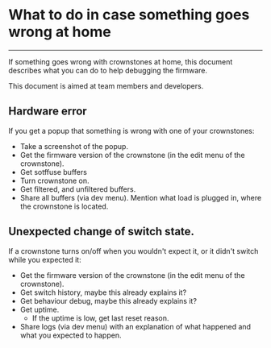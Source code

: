 # What to do in case something goes wrong at home
------------------------------

If something goes wrong with crownstones at home, this document describes what you can do to help debugging the firmware.

This document is aimed at team members and developers.

## Hardware error

If you get a popup that something is wrong with one of your crownstones:

- Take a screenshot of the popup.
- Get the firmware version of the crownstone (in the edit menu of the crownstone).
- Get sotffuse buffers
- Turn crownstone on.
- Get filtered, and unfiltered buffers.
- Share all buffers (via dev menu). Mention what load is plugged in, where the crownstone is located.

## Unexpected change of switch state.

If a crownstone turns on/off when you wouldn't expect it, or it didn't switch while you expected it:

- Get the firmware version of the crownstone (in the edit menu of the crownstone).
- Get switch history, maybe this already explains it?
- Get behaviour debug, maybe this already explains it?
- Get uptime.
    - If the uptime is low, get last reset reason.
- Share logs (via dev menu) with an explanation of what happened and what you expected to happen.



